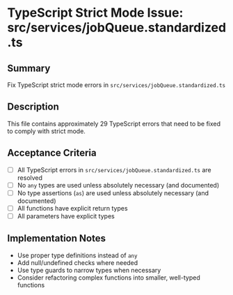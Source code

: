 # TypeScript Strict Mode Issue: src/services/jobQueue.standardized.ts

## Summary
Fix TypeScript strict mode errors in `src/services/jobQueue.standardized.ts`

## Description
This file contains approximately 29 TypeScript errors that need to be fixed to comply with strict mode.

## Acceptance Criteria
- [ ] All TypeScript errors in `src/services/jobQueue.standardized.ts` are resolved
- [ ] No `any` types are used unless absolutely necessary (and documented)
- [ ] No type assertions (`as`) are used unless absolutely necessary (and documented)
- [ ] All functions have explicit return types
- [ ] All parameters have explicit types

## Implementation Notes
- Use proper type definitions instead of `any`
- Add null/undefined checks where needed
- Use type guards to narrow types when necessary
- Consider refactoring complex functions into smaller, well-typed functions
